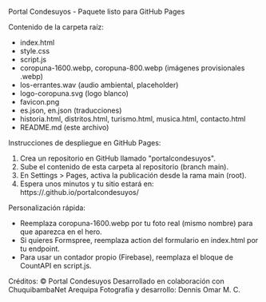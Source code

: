 
Portal Condesuyos - Paquete listo para GitHub Pages

Contenido de la carpeta raíz:
- index.html
- style.css
- script.js
- coropuna-1600.webp, coropuna-800.webp (imágenes provisionales .webp)
- los-errantes.wav (audio ambiental, placeholder)
- logo-coropuna.svg (logo blanco)
- favicon.png
- es.json, en.json (traducciones)
- historia.html, distritos.html, turismo.html, musica.html, contacto.html
- README.md (este archivo)

Instrucciones de despliegue en GitHub Pages:
1. Crea un repositorio en GitHub llamado "portalcondesuyos".
2. Sube el contenido de esta carpeta al repositorio (branch main).
3. En Settings > Pages, activa la publicación desde la rama main (root).
4. Espera unos minutos y tu sitio estará en: https://<tu-usuario>.github.io/portalcondesuyos/

Personalización rápida:
- Reemplaza coropuna-1600.webp por tu foto real (mismo nombre) para que aparezca en el hero.
- Si quieres Formspree, reemplaza action del formulario en index.html por tu endpoint.
- Para usar un contador propio (Firebase), reemplaza el bloque de CountAPI en script.js.

Créditos:
© Portal Condesuyos
Desarrollado en colaboración con ChuquibambaNet Arequipa
Fotografía y desarrollo: Dennis Omar M. C.
